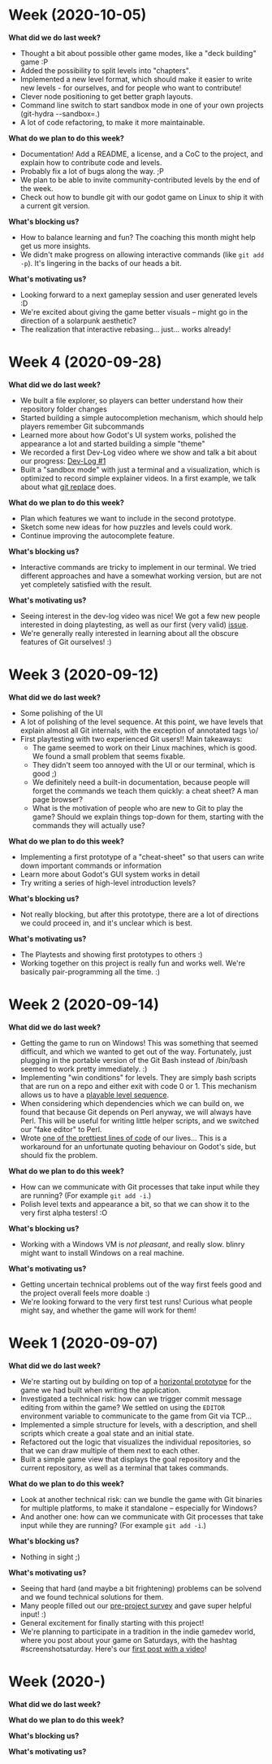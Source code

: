 # Week (2020-10-05)

**What did we do last week?**

- Thought a bit about possible other game modes, like a "deck building" game :P
- Added the possibility to split levels into "chapters".
- Implemented a new level format, which should make it easier to write new levels - for ourselves, and for people who want to contribute!
- Clever node positioning to get better graph layouts.
- Command line switch to start sandbox mode in one of your own projects (git-hydra --sandbox=.)
- A lot of code refactoring, to make it more maintainable.

**What do we plan to do this week?**

- Documentation! Add a README, a license, and a CoC to the project, and explain how to contribute code and levels.
- Probably fix a lot of bugs along the way. ;P
- We plan to be able to invite community-contributed levels by the end of the week.
- Check out how to bundle git with our godot game on Linux to ship it with a current git version.

**What's blocking us?**

- How to balance learning and fun? The coaching this month might help get us more insights.
- We didn't make progress on allowing interactive commands (like `git add -p`). It's lingering in the backs of our heads a bit.

**What's motivating us?**

- Looking forward to a next gameplay session and user generated levels :D
- We're excited about giving the game better visuals – might go in the direction of a solarpunk aesthetic?
- The realization that interactive rebasing... just... works already!

# Week 4 (2020-09-28)

**What did we do last week?**

- We built a file explorer, so players can better understand how their repository folder changes
- Started building a simple autocompletion mechanism, which should help players remember Git subcommands
- Learned more about how Godot's UI system works, polished the appearance a lot and started building a simple "theme"
- We recorded a first Dev-Log video where we show and talk a bit about our progress: [Dev-Log #1](https://youtu.be/bXERJIZnaXg)
- Built a "sandbox mode" with just a terminal and a visualization, which is optimized to record simple explainer videos. In a first example, we talk about what [git replace](https://www.youtube.com/watch?v=gHFnEylQP4k) does.

**What do we plan to do this week?**

- Plan which features we want to include in the second prototype.
- Sketch some new ideas for how puzzles and levels could work.
- Continue improving the autocomplete feature.

**What's blocking us?**

- Interactive commands are tricky to implement in our terminal. We tried different approaches and have a somewhat working version, but are not yet completely satisfied with the result.

**What's motivating us?**

- Seeing interest in the dev-log video was nice! We got a few new people interested in doing playtesting, as well as our first (very valid) [issue](https://github.com/git-learning-game/git-hydra/issues/1).
- We're generally really interested in learning about all the obscure features of Git ourselves! :)


# Week 3 (2020-09-12)

**What did we do last week?**

- Some polishing of the UI
- A lot of polishing of the level sequence. At this point, we have levels that explain almost all Git internals, with the exception of annotated tags \o/
- First playtesting with two experienced Git users!! Main takeaways:
  - The game seemed to work on their Linux machines, which is good. We found a small problem that seems fixable.
  - They didn't seem too annoyed with the UI or our terminal, which is good ;)
  - We definitely need a built-in documentation, because people will forget the commands we teach them quickly: a cheat sheet? A man page browser?
  - What is the motivation of people who are new to Git to play the game? Should we explain things top-down for them, starting with the commands they will actually use?

**What do we plan to do this week?**

- Implementing a first prototype of a "cheat-sheet" so that users can write down important commands or information
- Learn more about Godot's GUI system works in detail
- Try writing a series of high-level introduction levels?

**What's blocking us?**

- Not really blocking, but after this prototype, there are a lot of directions we could proceed in, and it's unclear which is best.

**What's motivating us?**

- The Playtests and showing first prototypes to others :)
- Working together on this project is really fun and works well. We're basically pair-programming all the time. :)


# Week 2 (2020-09-14)

**What did we do last week?**

- Getting the game to run on Windows! This was something that seemed difficult, and which we wanted to get out of the way. Fortunately, just plugging in the portable version of the Git Bash instead of /bin/bash seemed to work pretty immediately. :)
- Implementing "win conditions" for levels. They are simply bash scripts that are run on a repo and either exit with code 0 or 1. This mechanism allows us to have a [playable level sequence](https://twitter.com/blinry/status/1304685656405409792).
- When considering which dependencies which we can build on, we found that because Git depends on Perl anyway, we will always have Perl. This will be useful for writing little helper scripts, and we switched our "fake editor" to Perl.
- Wrote [one of the prettiest lines of code](https://github.com/git-learning-game/git-hydra/blob/master/shell.gd#L49) of our lives... This is a workaround for an unfortunate quoting behaviour on Godot's side, but should fix the problem.

**What do we plan to do this week?**

- How can we communicate with Git processes that take input while they are running? (For example `git add -i`.)
- Polish level texts and appearance a bit, so that we can show it to the very first alpha testers! :O

**What's blocking us?**

- Working with a Windows VM is *not pleasant*, and really slow. blinry might want to install Windows on a real machine.

**What's motivating us?**

- Getting uncertain technical problems out of the way first feels good and the project overall feels more doable :)
- We're looking forward to the very first test runs! Curious what people might say, and whether the game will work for them!


# Week 1 (2020-09-07)

**What did we do last week?**

- We're starting out by building on top of a [horizontal prototype](https://github.com/git-learning-game/git-hydra) for the game we had built when writing the application.
- Investigated a technical risk: how can we trigger commit message editing from within the game? We settled on using the `EDITOR` environment variable to communicate to the game from Git via TCP...
- Implemented a simple structure for levels, with a description, and shell scripts which create a goal state and an initial state.
- Refactored out the logic that visualizes the individual repositories, so that we can draw multiple of them next to each other.
- Built a simple game view that displays the goal repository and the current repository, as well as a terminal that takes commands.

**What do we plan to do this week?**

- Look at another technical risk: can we bundle the game with Git binaries for multiple platforms, to make it standalone – especially for Windows?
- And another one: how can we communicate with Git processes that take input while they are running? (For example `git add -i`.)

**What's blocking us?**

- Nothing in sight ;)

**What's motivating us?**

- Seeing that hard (and maybe a bit frightening) problems can be solvend and we found technical solutions for them.
- Many people filled out our [pre-project survey](https://docs.google.com/forms/d/e/1FAIpQLScUG41naRSm_l1tg08eblze0qtNw2foMDQJP3aGqCZES6gfZw/viewform) and gave super helpful input! :)
- General excitement for finally starting with this project!
- We're planning to participate in a tradition in the indie gamedev world, where you post about your game on Saturdays, with the hashtag #screenshotsaturday. Here's our [first post with a video](https://twitter.com/blinry/status/1302175196284096512)!


# Week (2020-)

**What did we do last week?**

**What do we plan to do this week?**

**What's blocking us?**

**What's motivating us?**
